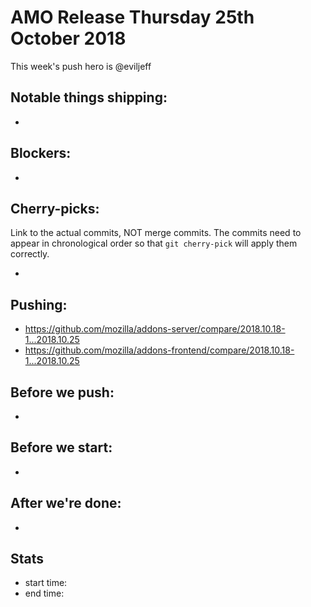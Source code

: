 # AMO Release Thursday 25th October 2018

This week's push hero is @eviljeff

## Notable things shipping:

*

## Blockers:

*

## Cherry-picks:

Link to the actual commits, NOT merge commits. The commits need to appear
in chronological order so that `git cherry-pick` will apply them correctly.

*

## Pushing:

* https://github.com/mozilla/addons-server/compare/2018.10.18-1...2018.10.25
* https://github.com/mozilla/addons-frontend/compare/2018.10.18-1...2018.10.25


## Before we push:

*

## Before we start:

*

## After we're done:

*

## Stats

* start time:
* end time:
